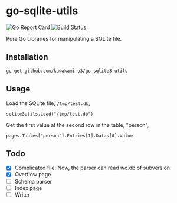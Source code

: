# go-sqlite-utils
[![Go Report Card](https://goreportcard.com/badge/github.com/kawakami-o3/go-sqlite3-utils)](https://goreportcard.com/report/github.com/kawakami-o3/go-sqlite3-utils)
[![Build Status](https://travis-ci.org/kawakami-o3/go-sqlite3-utils.svg?branch=master)](https://travis-ci.org/kawakami-o3/go-sqlite3-utils)

Pure Go Libraries for manipulating a SQLite file.

## Installation

```
go get github.com/kawakami-o3/go-sqlite3-utils
```

## Usage

Load the SQLite file, ```/tmp/test.db```,

```
sqlite3utils.Load("/tmp/test.db")
```

Get the first value at the second row in the table, "person",

```
pages.Tables["person"].Entries[1].Datas[0].Value
```

## Todo

- [x] Complicated file: Now, the parser can read wc.db of subversion.
- [x] Overflow page
- [ ] Schema parser
- [ ] Index page
- [ ] Writer
